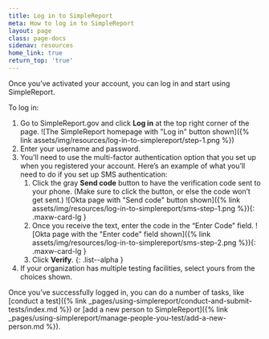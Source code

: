 ```yaml
---
title: Log in to SimpleReport
meta: How to log in to SimpleReport
layout: page
class: page-docs
sidenav: resources
home_link: true
return_top: 'true'
---
```


Once you’ve activated your account, you can log in and start using SimpleReport.

To log in:
1. Go to SimpleReport.gov and click **Log in** at the top right corner of the page.
![The SimpleReport homepage with "Log in" button shown]({% link assets/img/resources/log-in-to-simplereport/step-1.png %})
2. Enter your username and password.
3. You’ll need to use the multi-factor authentication option that you set up when you registered your account. Here’s an example of what you’ll need to do if you set up SMS authentication:
   1. Click the gray **Send code** button to have the verification code sent to your phone. (Make sure to click the button, or else the code won’t get sent.)
   ![Okta page with "Send code" button shown]({% link assets/img/resources/log-in-to-simplereport/sms-step-1.png %}){: .maxw-card-lg }
   1. Once you receive the text, enter the code in the “Enter Code” field.
   ![Okta page with the "Enter code" field shown]({% link assets/img/resources/log-in-to-simplereport/sms-step-2.png %}){: .maxw-card-lg }
   1. Click **Verify**.
   {: .list--alpha }
4. If your organization has multiple testing facilities, select yours from the choices shown.

Once you’ve successfully logged in, you can do a number of tasks, like [conduct a test]({% link _pages/using-simplereport/conduct-and-submit-tests/index.md %}) or [add a new person to SimpleReport]({% link _pages/using-simplereport/manage-people-you-test/add-a-new-person.md %}).
